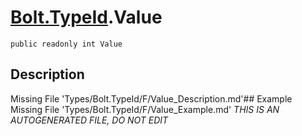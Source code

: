 # [Bolt.TypeId](Types/Bolt.TypeId.md).Value
`public readonly int Value`
## Description
Missing File 'Types/Bolt.TypeId/F/Value_Description.md'## Example
Missing File 'Types/Bolt.TypeId/F/Value_Example.md'
*THIS IS AN AUTOGENERATED FILE, DO NOT EDIT*
